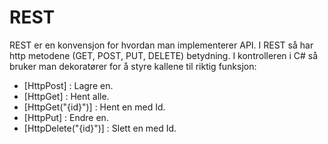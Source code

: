 # REST

REST er en konvensjon for hvordan man implementerer API. I REST så har http metodene (GET, POST, PUT, DELETE) betydning. I kontrolleren i C# så bruker man dekoratører for å styre kallene til riktig funksjon:

- [HttpPost] : Lagre en. 
- [HttpGet]  :  Hent alle.
- [HttpGet("{id}")] : Hent en med Id.
- [HttpPut] : Endre en.
- [HttpDelete("{id}")] : Slett en med Id.